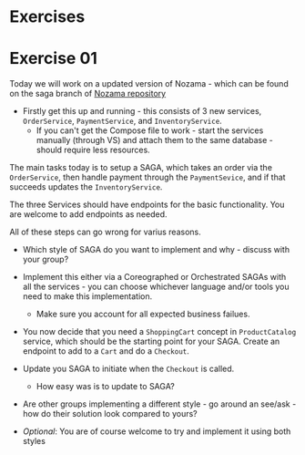 # Exercises

# Exercise 01

Today we will work on a updated version of Nozama - which can be found on the saga branch of [Nozama repository](https://gitlab.au.dk/swwao/nozama/-/tree/saga?ref_type=heads)

* Firstly get this up and running - this consists of 3 new services, `OrderService`, `PaymentService`, and `InventoryService`.
    * If you can't get the Compose file to work - start the services manually  (through VS) and attach them to the same database - should require less resources.

The main tasks today is to setup a SAGA, which takes an order via the `OrderService`, then handle payment through the `PaymentSevice`, and if that succeeds updates the `InventoryService`. 

The three Services should have endpoints for the basic functionality. You are welcome to add endpoints as needed.

All of these steps can go wrong for varius reasons. 

* Which style of SAGA do you want to implement and why - discuss with your group?

* Implement this either via a Coreographed or Orchestrated SAGAs with all the services - you can choose whichever language and/or tools you need to make this implementation.
    * Make sure you account for all expected business failues.

* You now decide that you need a `ShoppingCart` concept in `ProductCatalog` service, which should be the starting point for your SAGA. Create an endpoint to add to a `Cart` and do a `Checkout`.

* Update you SAGA to initiate when the `Checkout` is called.
    * How easy was is to update to SAGA?

* Are other groups implementing a different style - go around an see/ask - how do their solution look compared to yours?

* *Optional*: You are of course welcome to try and implement it using both styles
